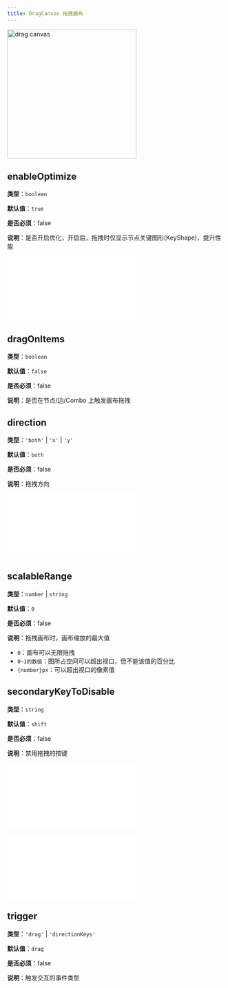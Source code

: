 ```yaml
---
title: DragCanvas 拖拽画布
---
```


<img alt="drag canvas" src="https://mdn.alipayobjects.com/huamei_qa8qxu/afts/img/A*zG5VTJ6tPakAAAAAAAAAAAAADmJ7AQ/original" height='300'/>

## enableOptimize

**类型**：`boolean`

**默认值**：`true`

**是否必须**：false

**说明**：是否开启优化，开启后，拖拽时仅显示节点关键图形(KeyShape)，提升性能

<embed src="../../common/BehaviorEventName.zh.md"></embed>

## dragOnItems

**类型**：`boolean`

**默认值**：`false`

**是否必须**：false

**说明**：是否在节点/边/Combo 上触发画布拖拽

## direction

**类型**：`'both'` | `'x'` | `'y'`

**默认值**：`both`

**是否必须**：false

**说明**：拖拽方向

<embed src="../../common/BehaviorSecondaryKey.zh.md"></embed>

## scalableRange

**类型**：`number` | `string`

**默认值**：`0`

**是否必须**：false

**说明**：拖拽画布时，画布缩放的最大值

- `0`：画布可以无限拖拽
- `0~1的数值`：图所占空间可以超出视口，但不能该值的百分比
- `{number}px`：可以超出视口的像素值

<!-- TODO 这里需要确定下取值含义 -->

## secondaryKeyToDisable

**类型**：`string`

**默认值**：`shift`

**是否必须**：false

**说明**：禁用拖拽的按键

<embed src="../../common/BehaviorShouldBegin.zh.md"></embed>

<embed src="../../common/BehaviorSpeedUpKey.zh.md"></embed>

## trigger

**类型**：`'drag'` | `'directionKeys'`

**默认值**：`drag`

**是否必须**：false

**说明**：触发交互的事件类型
